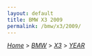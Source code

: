 ```yaml
---
layout: default
title: BMW X3 2009
permalink: /bmw/x3/2009/
---
```

[*Home*](/) > [*BMW*](/bmw/) > [*X3*](/bmw/x3/) > [*YEAR*](/bmw/x3/year/)
